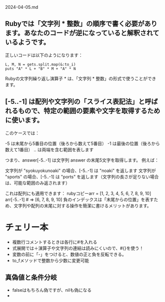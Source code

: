 2024-04-05.md

## Rubyでは「文字列 * 整数」の順序で書く必要があります。あなたのコードが逆になっていると解釈されているようです。

正しいコードは以下のようになります：
```
L, M, N = gets.split.map(&:to_i)
puts "A" * L + "B" * M + "A" * N
```
Rubyの文字列繰り返し演算子 * は、「文字列 * 整数」の形式で使うことができます。

## [-5..-1] は配列や文字列の「スライス表記法」と呼ばれるもので、特定の範囲の要素や文字を取得するために使います。
このケースでは：

-5 は末尾から5番目の位置（後ろから数えて5番目）
-1 は最後の位置（後ろから数えて1番目）
.. は両端を含む範囲を表します

つまり、answer[-5..-1] は文字列 answer の末尾5文字を取得します。
例えば：

文字列が "syokuyokunoaki" の場合、[-5..-1] は "noaki" を返します
文字列が "sports" の場合、[-5..-1] は "ports" を返します（文字列の長さが足りない場合は、可能な範囲のみ返されます）

これは配列にも適用できます：
rubyコピーarr = [1, 2, 3, 4, 5, 6, 7, 8, 9, 10]
arr[-5..-1]  # => [6, 7, 8, 9, 10]
負のインデックスは「末尾からの位置」を表すため、文字列や配列の末尾に対する操作を簡潔に書けるメリットがあります。


# チェリー本
- 複数行コメントするときは各行に#を入れる
- 式展開では＋演算子や文字列の連結は読みにくいので、#{}を使う！
- 変数の前に「-」をつけると、数値の正と負を反転できる。
- to_fメソッドで整数から少数に変更可能

## 真偽値と条件分岐
- falseはもちろん偽ですが、nilも偽になる
- 